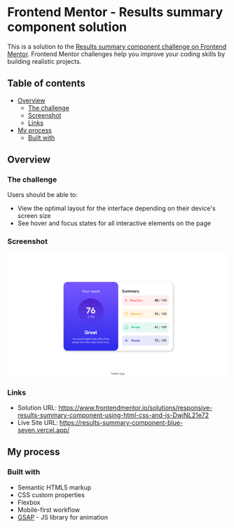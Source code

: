 # Frontend Mentor - Results summary component solution

This is a solution to the [Results summary component challenge on Frontend Mentor](https://www.frontendmentor.io/challenges/results-summary-component-CE_K6s0maV). Frontend Mentor challenges help you improve your coding skills by building realistic projects. 

## Table of contents

- [Overview](#overview)
  - [The challenge](#the-challenge)
  - [Screenshot](#screenshot)
  - [Links](#links)
- [My process](#my-process)
  - [Built with](#built-with)

## Overview

### The challenge

Users should be able to:

- View the optimal layout for the interface depending on their device's screen size
- See hover and focus states for all interactive elements on the page

### Screenshot

![Desktop view](/assets/images/screenshot.png)

### Links

- Solution URL: https://www.frontendmentor.io/solutions/responsive-results-summary-component-using-html-css-and-js-DwjNL21e72
- Live Site URL: https://results-summary-component-blue-seven.vercel.app/

## My process

### Built with

- Semantic HTML5 markup
- CSS custom properties
- Flexbox
- Mobile-first workflow
- [GSAP](https://greensock.com/gsap/) - JS library for animation
